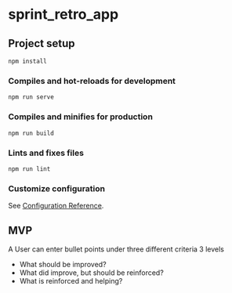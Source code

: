 # sprint_retro_app

## Project setup
```
npm install
```

### Compiles and hot-reloads for development
```
npm run serve
```

### Compiles and minifies for production
```
npm run build
```

### Lints and fixes files
```
npm run lint
```

### Customize configuration
See [Configuration Reference](https://cli.vuejs.org/config/).

## MVP
A User can enter bullet points under three different criteria
3 levels
 - What should be improved?
 - What did improve, but should be reinforced?
 - What is reinforced and helping?
 